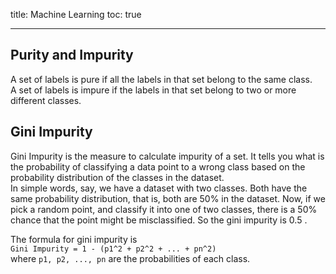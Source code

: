 
title: Machine Learning
toc: true

------------------


## Purity and Impurity

A set of labels is pure if all the labels in that set belong to the same class.  
A set of labels is impure if the labels in that set belong to two or more different classes.

## Gini Impurity
Gini Impurity is the measure to calculate impurity of a set. It tells you what is the probability of classifying a data point to a wrong class based on the probability distribution of the classes in the dataset.  
In simple words, say, we have a dataset with two classes. Both have the same probability distribution, that is, both are 50% in the dataset. Now, if we pick a random point, and classify it into one of two classes, there is a 50% chance that the point might be misclassified. So the gini impurity is 0.5 .

The formula for gini impurity is  
`Gini Impurity = 1 - (p1^2 + p2^2 + ... + pn^2)`  
where `p1, p2, ..., pn` are the probabilities of each class.
